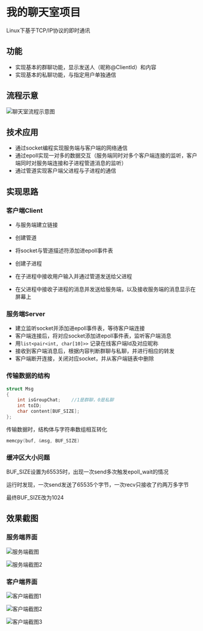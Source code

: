 # 我的聊天室项目

Linux下基于TCP/IP协议的即时通讯

## 功能

- 实现基本的群聊功能，显示发送人（昵称@ClientId）和内容
- 实现基本的私聊功能，与指定用户单独通信

## 流程示意


![聊天室流程示意图](https://image-1301378304.cos.ap-nanjing.myqcloud.com/%E8%81%8A%E5%A4%A9%E5%AE%A4%E6%B5%81%E7%A8%8B%E7%A4%BA%E6%84%8F%E5%9B%BE.JPG)

## 技术应用

- 通过socket编程实现服务端与客户端的网络通信
- 通过epoll实现一对多的数据交互（服务端同时对多个客户端连接的监听，客户端同时对服务端连接和子进程管道消息的监听）
- 通过管道实现客户端父进程与子进程的通信

## 实现思路

### 客户端Client

- 与服务端建立链接
- 创建管道
- 将socket与管道描述符添加进epoll事件表

- 创建子进程
- 在子进程中接收用户输入并通过管道发送给父进程
- 在父进程中接收子进程的消息并发送给服务端，以及接收服务端的消息显示在屏幕上

### 服务端Server

- 建立监听socket并添加进epoll事件表，等待客户端连接
- 客户端连接后，将对应socket添加进epoll事件表，监听客户端消息
- 用```list<pair<int, char[10]>>``` 记录在线客户端Id及对应昵称
- 接收到客户端消息后，根据内容判断群聊与私聊，并进行相应的转发
- 客户端断开连接，关闭对应socket，并从客户端链表中删除

### 传输数据的结构

```C++
struct Msg
{
	int isGroupChat;	//1是群聊，0是私聊
	int toID;
	char content[BUF_SIZE];
};
```

传输数据时，结构体与字符串数组相互转化

```c++
memcpy(buf, &msg, BUF_SIZE)
```

### 缓冲区大小问题

BUF_SIZE设置为65535时，出现一次send多次触发epoll_wait的情况

运行时发现，一次send发送了65535个字节，一次recv只接收了约两万多字节

最终BUF_SIZE改为1024

## 效果截图

### 服务端界面

![服务端截图](https://image-1301378304.cos.ap-nanjing.myqcloud.com/%E6%9C%8D%E5%8A%A1%E7%AB%AF%E6%88%AA%E5%9B%BE.png)

![服务端截图2](https://image-1301378304.cos.ap-nanjing.myqcloud.com/%E6%9C%8D%E5%8A%A1%E7%AB%AF%E6%88%AA%E5%9B%BE2.png)

### 客户端界面

![客户端截图1](https://image-1301378304.cos.ap-nanjing.myqcloud.com/%E8%81%8A%E5%A4%A9%E6%88%AA%E5%9B%BE1.png)

![客户端截图2](https://image-1301378304.cos.ap-nanjing.myqcloud.com/%E8%81%8A%E5%A4%A9%E6%88%AA%E5%9B%BE2.png)

![客户端截图3](https://image-1301378304.cos.ap-nanjing.myqcloud.com/%E8%81%8A%E5%A4%A9%E6%88%AA%E5%9B%BE3.png)

